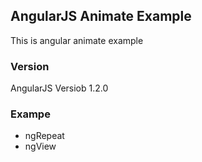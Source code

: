 AngularJS Animate Example
-------------------------
This is angular animate example

### Version
AngularJS Versiob 1.2.0


### Exampe
* ngRepeat
* ngView

